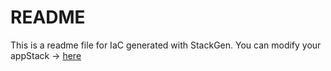 # README
This is a readme file for IaC generated with StackGen.
You can modify your appStack -> [here](http://main.dev.stackgen.com/appstacks/5fcb67a3-484a-4b98-8fd1-eddc5b1d996b)
